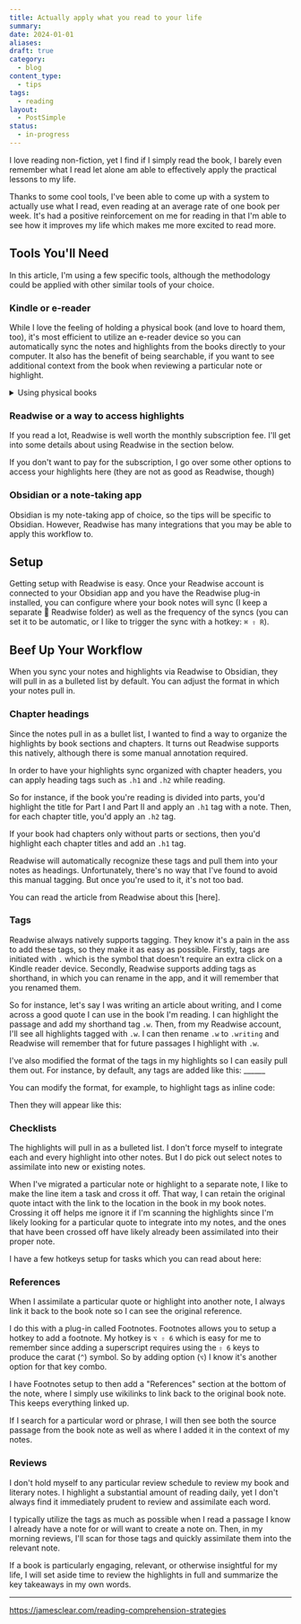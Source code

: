 ```yaml
---
title: Actually apply what you read to your life
summary:
date: 2024-01-01
aliases:
draft: true
category:
  - blog
content_type:
  - tips
tags:
  - reading
layout:
  - PostSimple
status:
  - in-progress
---
```


I love reading non-fiction, yet I find if I simply read the book, I barely even remember what I read let alone am able to effectively apply the practical lessons to my life.

Thanks to some cool tools, I've been able to come up with a system to actually use what I read, even reading at an average rate of one book per week. It's had a positive reinforcement on me for reading in that I'm able to see how it improves my life which makes me more excited to read more.

## Tools You'll Need

In this article, I'm using a few specific tools, although the methodology could be applied with other similar tools of your choice.

### <span className="list-heading">Kindle or e-reader</span>

While I love the feeling of holding a physical book (and love to hoard them, too), it's most efficient to utilize an e-reader device so you can automatically sync the notes and highlights from the books directly to your computer. It also has the benefit of being searchable, if you want to see additional context from the book when reviewing a particular note or highlight.

<details className="callout"><summary>Using physical books </summary>
Occasionally, for one reason or another, I do use physical books because that's the version of the book I have. But it takes substantially more time since you have the added step of transcribing your notes to your computer. If you do need to use a physical copy of a book, one tip I've found is utilizing dictation goes much faster than re-typing the highlighted text. I have a hotkey setup on my Mac to press the `ctrl` key twice to enable dictation. </details>

### <span className="list-heading">Readwise or a way to access highlights</span>

If you read a lot, Readwise is well worth the monthly subscription fee. I'll get into some details about using Readwise in the section below.

If you don't want to pay for the subscription, I go over some other options to access your highlights here (they are not as good as Readwise, though)

### <span className="list-heading">Obsidian or a note-taking app</span>

Obsidian is my note-taking app of choice, so the tips will be specific to Obsidian. However, Readwise has many integrations that you may be able to apply this workflow to.

## Setup

Getting setup with Readwise is easy. Once your Readwise account is connected to your Obsidian app and you have the Readwise plug-in installed, you can configure where your book notes will sync (I keep a separate 📖 Readwise folder) as well as the frequency of the syncs (you can set it to be automatic, or I like to trigger the sync with a hotkey: `⌘ ⇧ R`).

## Beef Up Your Workflow

When you sync your notes and highlights via Readwise to Obsidian, they will pull in as a bulleted list by default. You can adjust the format in which your notes pull in.

### Chapter headings

Since the notes pull in as a bullet list, I wanted to find a way to organize the highlights by book sections and chapters. It turns out Readwise supports this natively, although there is some manual annotation required.

In order to have your highlights sync organized with chapter headers, you can apply heading tags such as `.h1` and `.h2` while reading.

So for instance, if the book you're reading is divided into parts, you'd highlight the title for Part I and Part II and apply an `.h1` tag with a note. Then, for each chapter title, you'd apply an `.h2` tag.

If your book had chapters only without parts or sections, then you'd highlight each chapter titles and add an `.h1` tag.

Readwise will automatically recognize these tags and pull them into your notes as headings. Unfortunately, there's no way that I've found to avoid this manual tagging. But once you're used to it, it's not too bad.

You can read the article from Readwise about this [here].

### Tags

Readwise always natively supports tagging. They know it's a pain in the ass to add these tags, so they make it as easy as possible. Firstly, tags are initiated with `.` which is the symbol that doesn't require an extra click on a Kindle reader device. Secondly, Readwise supports adding tags as shorthand, in which you can rename in the app, and it will remember that you renamed them.

So for instance, let's say I was writing an article about writing, and I come across a good quote I can use in the book I'm reading. I can highlight the passage and add my shorthand tag `.w`. Then, from my Readwise account, I'll see all highlights tagged with `.w`. I can then rename `.w` to `.writing` and Readwise will remember that for future passages I highlight with `.w`.

I've also modified the format of the tags in my highlights so I can easily pull them out. For instance, by default, any tags are added like this: \_\_\_\_\_\_

You can modify the format, for example, to highlight tags as inline code:

Then they will appear like this:

### Checklists

The highlights will pull in as a bulleted list. I don't force myself to integrate each and every highlight into other notes. But I do pick out select notes to assimilate into new or existing notes.

When I've migrated a particular note or highlight to a separate note, I like to make the line item a task and cross it off. That way, I can retain the original quote intact with the link to the location in the book in my book notes. Crossing it off helps me ignore it if I'm scanning the highlights since I'm likely looking for a particular quote to integrate into my notes, and the ones that have been crossed off have likely already been assimilated into their proper note.

I have a few hotkeys setup for tasks which you can read about here:

### References

When I assimilate a particular quote or highlight into another note, I always link it back to the book note so I can see the original reference.

I do this with a plug-in called Footnotes. Footnotes allows you to setup a hotkey to add a footnote. My hotkey is `⌥ ⇧ 6` which is easy for me to remember since adding a superscript requires using the `⇧ 6` keys to produce the carat (`^`) symbol. So by adding option (`⌥`) I know it's another option for that key combo.

I have Footnotes setup to then add a "References" section at the bottom of the note, where I simply use wikilinks to link back to the original book note. This keeps everything linked up.

If I search for a particular word or phrase, I will then see both the source passage from the book note as well as where I added it in the context of my notes.

### Reviews

I don't hold myself to any particular review schedule to review my book and literary notes. I highlight a substantial amount of reading daily, yet I don't always find it immediately prudent to review and assimilate each word.

I typically utilize the tags as much as possible when I read a passage I know I already have a note for or will want to create a note on. Then, in my morning reviews, I'll scan for those tags and quickly assimilate them into the relevant note.

If a book is particularly engaging, relevant, or otherwise insightful for my life, I will set aside time to review the highlights in full and summarize the key takeaways in my own words.

---

https://jamesclear.com/reading-comprehension-strategies
